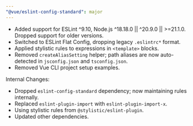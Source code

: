 ```yaml
---
"@vue/eslint-config-standard": major
---
```


* Added support for ESLint ^9.10, Node.js ^18.18.0 || ^20.9.0 || >=21.1.0. Dropped support for older versions.
* Switched to ESLint Flat Config, dropping legacy `.eslintrc*` format.
* Applied stylistic rules to expressions in `<template>` blocks.
* Removed `createAliasSetting` helper; path aliases are now auto-detected in `jsconfig.json` and `tsconfig.json`.
* Removed Vue CLI project setup examples.

Internal Changes:

* Dropped `eslint-config-standard` dependency; now maintaining rules internally.
* Replaced `eslint-plugin-import` with `eslint-plugin-import-x`.
* Using stylistic rules from `@stylistic/eslint-plugin`.
* Updated other dependencies.
